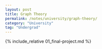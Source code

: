 ```yaml
---
layout: post
title: Graph Theory
permalink: /notes/university/graph-theory/
category: "University"
tag: "Undergrad"
---
```


{% include_relative 01_final-project.md %}
